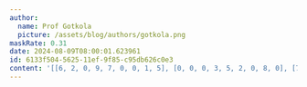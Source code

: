 ```yaml
---
author:
  name: Prof Gotkola
  picture: /assets/blog/authors/gotkola.png
maskRate: 0.31
date: 2024-08-09T08:00:01.623961
id: 6133f504-5625-11ef-9f85-c95db626c0e3
content: '[[6, 2, 0, 9, 7, 0, 0, 1, 5], [0, 0, 0, 3, 5, 2, 0, 8, 0], [7, 3, 0, 8, 0, 1, 0, 2, 9], [0, 9, 7, 6, 4, 8, 1, 3, 0], [0, 8, 2, 5, 1, 7, 0, 0, 4], [1, 6, 4, 2, 3, 9, 5, 7, 0], [9, 5, 0, 1, 0, 3, 2, 4, 7], [2, 7, 3, 4, 0, 5, 8, 6, 0], [8, 4, 1, 0, 2, 6, 0, 0, 0]]'
---
```

